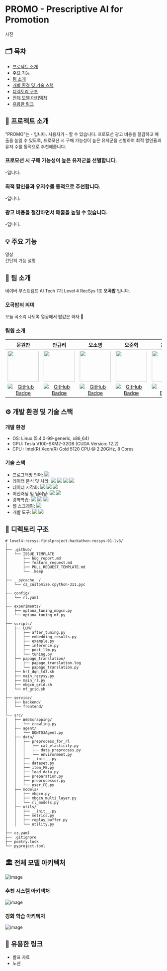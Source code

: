 # PROMO - Prescriptive AI for Promotion
사진  

## 🗂️ 목차
- [프로젝트 소개](#프로젝트-소개)
- [주요 기능](#주요-기능)
- [팀 소개](#팀-소개)
- [개발 환경 및 기술 스택](#개발-환경-및-기술-스택)
- [디렉토리 구조](#디렉토리-구조)
- [전체 모델 아키텍처](#전체-모델-아키텍처)
- [유용한 링크](#유용한-링크)

## 🎉 프로젝트 소개
"PROMO"는 - 입니다. 사용자가 - 할 수 있습니다.
프로모션 광고 비용을 절감하고 매출을 높일 수 있도록, 프로모션 시 구매 가능성이 높은 유저군을 선별하여 최적 할인율과 유저 수를 동적으로 추천해줍니다.
### 프로모션 시 구매 가능성이 높은 유저군을 선별합니다.
-입니다.
### 최적 할인율과 유저수를 동적으로 추천합니다.
-입니다.
### 광고 비용을 절감하면서 매출을 높일 수 있습니다.
-입니다.

## 💡 주요 기능
영상  
간단히 기능 설명

## 🍚 팀 소개
네이버 부스트캠프 AI Tech 7기 Level 4 RecSys 1조 **오곡밥** 입니다.  
### 오곡밥의 의미
오늘 곡소리 나도록 열공해서 밥값은 하자 🙂
### 팀원 소개
|문원찬|안규리|오소영|오준혁|윤건욱|황진욱|
|:---:|:---:|:---:|:---:|:---:|:---:|
| <img src="https://github.com/user-attachments/assets/a29cbbd9-0cde-495a-bd7e-90f20759f3d1" width="100"/> | <img src="https://github.com/user-attachments/assets/c619ed82-03f3-4d48-9bba-dd60408879f9" width="100"/> | <img src="https://github.com/user-attachments/assets/1b0e54e6-57dc-4c19-97f5-69b7e6f3a9b4" width="100"/> | <img src="https://github.com/user-attachments/assets/67d19373-8cac-4676-bde1-b0637921cf7f" width="100"/> | <img src="https://github.com/user-attachments/assets/f91dd46e-9f1a-42e7-a939-db13692f4098" width="100"/> | <img src="https://github.com/user-attachments/assets/69bbb039-752e-4448-bcaa-b8a65015b778" width="100"/> |
| [![GitHub Badge](https://img.shields.io/badge/github-181717.svg?style=flat-square&logo=github&logoColor=white)](https://github.com/WonchanMoon)|[![GitHub Badge](https://img.shields.io/badge/github-181717.svg?style=flat-square&logo=github&logoColor=white)](https://github.com/notmandarin)|[![GitHub Badge](https://img.shields.io/badge/github-181717.svg?style=flat-square&logo=github&logoColor=white)](https://github.com/irrso)|[![GitHub Badge](https://img.shields.io/badge/github-181717.svg?style=flat-square&logo=github&logoColor=white)](https://github.com/ojunhyuk99)|[![GitHub Badge](https://img.shields.io/badge/github-181717.svg?style=flat-square&logo=github&logoColor=white)](https://github.com/YoonGeonWook)|[![GitHub Badge](https://img.shields.io/badge/github-181717.svg?style=flat-square&logo=github&logoColor=white)](https://github.com/hw01931)|


## ⚙️ 개발 환경 및 기술 스택
### 개발 환경
- OS: Linux (5.4.0-99-generic, x86_64)  
- GPU: Tesla V100-SXM2-32GB (CUDA Version: 12.2)  
- CPU : Intel(R) Xeon(R) Gold 5120 CPU @ 2.20GHz, 8 Cores  

### 기술 스택
- 프로그래밍 언어: <img src="https://img.shields.io/badge/Python-3776AB.svg?style=flat-square&logo=python&logoColor=white"/>
- 데이터 분석 및 처리: <img src="https://img.shields.io/badge/pandas-150458.svg?style=flat-square&logo=pandas&logoColor=white"/> <img src="https://img.shields.io/badge/Polars-CD792C.svg?style=flat-square&logo=polars&logoColor=white"/> <img src="https://img.shields.io/badge/PyArrow-D22128.svg?style=flat-square&logoColor=white"/> <img src="https://img.shields.io/badge/SciPy-8CAAE6.svg?style=flat-square&logo=scipy&logoColor=white"/> 
- 데이터 시각화: <img src="https://img.shields.io/badge/Matplotlib-013243.svg?style=flat-square&logoColor=white"/> <img src="https://img.shields.io/badge/Plotly-3F4F75.svg?style=flat-square&logo=plotly&logoColor=white"/> <img src="https://img.shields.io/badge/seaborn-565C89.svg?style=flat-square&logoColor=white"/>
- 머신러닝 및 딥러닝: <img src="https://img.shields.io/badge/PyTorch-EE4C2C.svg?style=flat-square&logo=pytorch&logoColor=white"/> <img src="https://img.shields.io/badge/scikit--learn-F7931E.svg?style=flat-square&logo=scikitlearn&logoColor=white"/> 
- 강화학습: <img src="https://img.shields.io/badge/Stable--Baselines3-ee4c2c.svg?style=flat-square&logoColor=white"/> <img src="https://img.shields.io/badge/Gymnasium-000000.svg?style=flat-square&logoColor=white"/> <img src="https://img.shields.io/badge/Shimmy-000000.svg?style=flat-square&logoColor=white"/>
- 웹 스크래핑: <img src="https://img.shields.io/badge/BeautifulSoup4-1668F5.svg?style=flat-square&logoColor=white"/>
- 개발 도구: <img src="https://img.shields.io/badge/Poetry-60A5FA.svg?style=flat-square&logo=poetry&logoColor=white"/> <img src="https://img.shields.io/badge/Commitizen-000000.svg?style=flat-square&logoColor=white"/>


## 📂 디렉토리 구조
```
# level4-recsys-finalproject-hackathon-recsys-01-lv3/
│
├── .github/
│   └── ISSUE_TEMPLATE
│       ├── bug_report.md
│       ├── feature_request.md
│       ├── PULL_REQUEST_TEMPLATE.md
│       └── .keep
│
├── __pycache__/
│   └── cz_customize.cpython-311.pyc
│
├── config/
│   └── rl.yaml
│
├── experiments/
│   ├── optuna_tuning_mbgcn.py
│   └── optuna_tuning_mf.py
│
├── scripts/
│   ├── LLM/
│   │   ├── after_tuning.py
│   │   ├── embedding_results.py
│   │   ├── example.py
│   │   ├── inference.py
│   │   ├── post_llm.py
│   │   └── tuning.py
│   ├── papago_translation/
│   │   ├── papago_translation.log
│   │   └── papago_translation.py
│   ├── hrl_dqn_td3.sh
│   ├── main_recysy.py
│   ├── main_rl.py
│   ├── mbgcn_grid.sh
│   └── mf_grid.sh
│
├── service/
│   ├── backend/
│   └── frontend/
│
└── src/
│   ├── WebScrapping/
│   │   └── crawling.py
│   ├── agent/
│   │   └── DQNTD3Agent.py
│   ├── data/
│   │   ├── preprocess_for_rl
│   │   │   ├── cal_elasticity.py
│   │   │   ├── data_preprocess.py
│   │   │   └── environment.py
│   │   ├── __init__.py
│   │   ├── dataset.py
│   │   ├── item_FE.py
│   │   ├── load_data.py
│   │   ├── preparation.py
│   │   ├── preprocessor.py
│   │   └── user_FE.py
│   ├── models/
│   │   ├── mbgcn.py
│   │   ├── mbgcn_multi_layer.py
│   │   └── rl_models.py
│   ├── utils/
│   │   ├── __init__.py
│   │   ├── metrics.py
│   │   ├── replay_buffer.py
│   │   └── utility.py
│
├── cz.yaml
├── .gitignore
├── poetry.lock
└── pyproject.toml
```

## 🏛️ 전체 모델 아키텍처
![image](https://github.com/user-attachments/assets/f155a9f6-aaa3-4018-a4ea-34098120d456)

### 추천 시스템 아키텍처
![image](https://github.com/user-attachments/assets/6037ac93-16ee-443e-9a47-2bc61e81d173)

### 강화 학습 아키텍처
![image](https://github.com/user-attachments/assets/8e05422b-fdf9-4b37-87d3-ab4b08bf28db)

## 🔗 유용한 링크
- 발표 자료
- 노션

